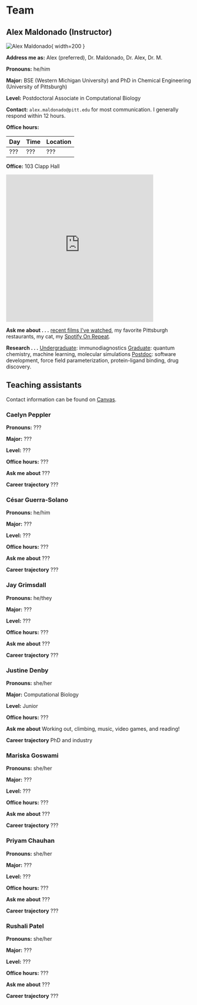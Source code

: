 # Team

## Alex Maldonado (Instructor)

![Alex Maldonado](/img/team/alex.jpg){ width=200 }

**Address me as:** Alex (preferred), Dr. Maldonado, Dr. Alex, Dr. M.

**Pronouns:** he/him

**Major:** BSE (Western Michigan University) and PhD in Chemical Engineering (University of Pittsburgh)

**Level:** Postdoctoral Associate in Computational Biology

**Contact:** `alex.maldonado@pitt.edu` for most communication.
I generally respond within 12 hours.

**Office hours:**

| Day | Time | Location |
| --- | ---- | -------- |
| ??? | ??? | ??? |

**Office:** 103 Clapp Hall

<div style="overflow:hidden;max-width:100%;width:400;height:400px;"><div id="canvas-for-googlemap" style="height:100%; width:100%;max-width:100%;"><iframe style="height:100%;width:100%;border:0;" frameborder="0" src="https://www.google.com/maps/embed/v1/place?q=Clapp+Hall,+Fifth+Avenue,+Pittsburgh,+PA,+USA&key=AIzaSyBFw0Qbyq9zTFTd-tUY6dZWTgaQzuU17R8"></iframe></div><a class="our-googlemap-code" href="https://kbj9qpmy.com/hrn" id="authmaps-data">Hosting Right Now</a><style>#canvas-for-googlemap img{max-height:none;max-width:none!important;background:none!important;}</style></div>

**Ask me about . . .** [recent films I've watched][letterboxd], my favorite Pittsburgh restaurants, my cat, my [Spotify On Repeat](https://open.spotify.com/playlist/37i9dQZF1EpsRmc43CDLAh?si=426336689c744316).

**Research . . .** <u>Undergraduate</u>: immunodiagnostics <u>Graduate</u>: quantum chemistry, machine learning, molecular simulations <u>Postdoc</u>: software development, force field parameterization, protein-ligand binding, drug discovery.

[letterboxd]: https://letterboxd.com/aalexmmaldonado/films/by/date/size/large/
[alex-calendar]: https://app.cal.com/alexmaldonado/class

## Teaching assistants

Contact information can be found on [Canvas][canvas].

### Caelyn Peppler

**Pronouns:** ???

**Major:** ???

**Level:** ???

**Office hours:** ???

**Ask me about** ???

**Career trajectory** ???

### César Guerra-Solano

**Pronouns:** he/him

**Major:** ???

**Level:** ???

**Office hours:** ???

**Ask me about** ???

**Career trajectory** ???

### Jay Grimsdall

**Pronouns:** he/they

**Major:** ???

**Level:** ???

**Office hours:** ???

**Ask me about** ???

**Career trajectory** ???

### Justine Denby

**Pronouns:** she/her

**Major:** Computational Biology

**Level:** Junior

**Office hours:** ???

**Ask me about** Working out, climbing, music, video games, and reading!

**Career trajectory** PhD and industry

### Mariska Goswami

**Pronouns:** she/her

**Major:** ???

**Level:** ???

**Office hours:** ???

**Ask me about** ???

**Career trajectory** ???

### Priyam Chauhan

**Pronouns:** she/her

**Major:** ???

**Level:** ???

**Office hours:** ???

**Ask me about** ???

**Career trajectory** ???

### Rushali Patel

**Pronouns:** she/her

**Major:** ???

**Level:** ???

**Office hours:** ???

**Ask me about** ???

**Career trajectory** ???

<!-- LINKS -->

[canvas]: https://canvas.pitt.edu/courses/291671
